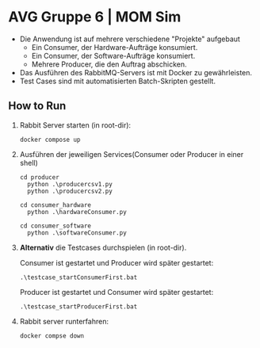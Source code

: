 # AVG Gruppe 6 | MOM Sim

+ Die Anwendung ist auf mehrere verschiedene "Projekte" aufgebaut
    + Ein Consumer, der Hardware-Aufträge konsumiert.
    + Ein Consumer, der Software-Aufträge konsumiert.
    + Mehrere Producer, die den Auftrag abschicken.
+ Das Ausführen des RabbitMQ-Servers ist mit Docker zu gewährleisten.
+ Test Cases sind mit automatisierten Batch-Skripten gestellt.

## How to Run

1. Rabbit Server starten (in root-dir):
      ```shell
      docker compose up
      ```
2. Ausführen der jeweiligen Services(Consumer oder Producer in einer shell)
      ```shell
      cd producer
		python .\producercsv1.py
		python .\producercsv2.py
      ```
	  ```shell
      cd consumer_hardware
		python .\hardwareConsumer.py
      ```
	  ```shell
      cd consumer_software
		python .\softwareConsumer.py
      ```

3. **Alternativ** die Testcases durchspielen (in root-dir).

     Consumer ist gestartet und Producer wird später gestartet:
	```shell
    .\testcase_startConsumerFirst.bat
    ```
	 Producer ist gestartet und Consumer wird später gestartet:
	```shell
    .\testcase_startProducerFirst.bat
    ```

4. Rabbit server runterfahren:
    ```shell
    docker compse down
    ```
